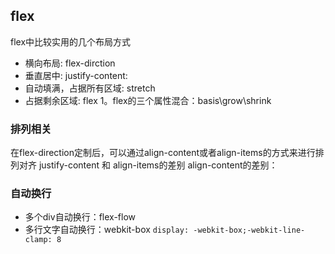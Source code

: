<!--
 * @Author: 星啸(陈远宏)
 * @Date: 2020-12-15 14:32:55
 * @LastEditTime: 2020-12-24 00:00:08
 * @LastEditors: 星啸(陈远宏)
 * @Description: 
 * @FilePath: /my-git-book/frontEnd/flex.md
-->
## flex

flex中比较实用的几个布局方式

- 横向布局: flex-dirction
- 垂直居中: justify-content:
- 自动填满，占据所有区域: stretch
- 占据剩余区域: flex 1。flex的三个属性混合：basis\grow\shrink

### 排列相关
在flex-direction定制后，可以通过align-content或者align-items的方式来进行排列对齐
justify-content 和 align-items的差别
align-content的差别：

### 自动换行
- 多个div自动换行：flex-flow
- 多行文字自动换行：webkit-box `display: -webkit-box;-webkit-line-clamp: 8`